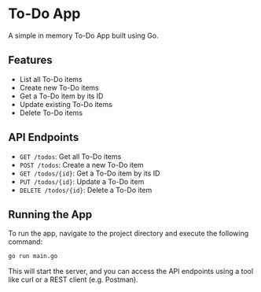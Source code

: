 # To-Do App

A simple in memory To-Do App built using Go.

## Features

* List all To-Do items
* Create new To-Do items
* Get a To-Do item by its ID
* Update existing To-Do items
* Delete To-Do items


## API Endpoints

* `GET /todos`: Get all To-Do items
* `POST /todos`: Create a new To-Do item
* `GET /todos/{id}`: Get a To-Do item by its ID
* `PUT /todos/{id}`: Update a To-Do item
* `DELETE /todos/{id}`: Delete a To-Do item

## Running the App

To run the app, navigate to the project directory and execute the following command:

```bash
go run main.go
```

This will start the server, and you can access the API endpoints using a tool like curl or a REST client (e.g. Postman).